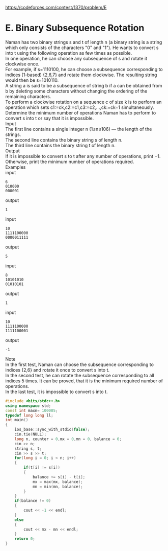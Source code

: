 https://codeforces.com/contest/1370/problem/E
# E. Binary Subsequence Rotation<br>
Naman has two binary strings s and t of length n (a binary string is a string which only consists of the characters "0" and "1"). He wants to convert s into t using the following operation as few times as possible.<br>
In one operation, he can choose any subsequence of s and rotate it clockwise once.<br>
For example, if s=1110100, he can choose a subsequence corresponding to indices (1-based) {2,6,7} and rotate them clockwise. The resulting string would then be s=1010110.<br>
A string a is said to be a subsequence of string b if a can be obtained from b by deleting some characters without changing the ordering of the remaining characters.<br>
To perform a clockwise rotation on a sequence c of size k is to perform an operation which sets c1:=ck,c2:=c1,c3:=c2,…,ck:=ck−1 simultaneously.<br>
Determine the minimum number of operations Naman has to perform to convert s into t or say that it is impossible.<br>
Input<br>
The first line contains a single integer n (1≤n≤106) — the length of the strings.<br>
The second line contains the binary string s of length n.<br>
The third line contains the binary string t of length n.<br>
Output<br>
If it is impossible to convert s to t after any number of operations, print −1.<br>
Otherwise, print the minimum number of operations required.<br>
Examples<br>
input<br>
```
6
010000
000001
```
output<br>
```
1
```
input<br>
```
10
1111100000
0000011111
```
output<br>
```
5
```
input<br>
```
8
10101010
01010101
```
output<br>
```
1
```
input<br>
```
10
1111100000
1111100001
```
output<br>
```
-1
```
Note<br>
In the first test, Naman can choose the subsequence corresponding to indices {2,6} and rotate it once to convert s into t.<br>
In the second test, he can rotate the subsequence corresponding to all indices 5 times. It can be proved, that it is the minimum required number of operations.<br>
In the last test, it is impossible to convert s into t.<br>


```cpp
#include <bits/stdc++.h>
using namespace std;
const int maxn= 100005;
typedef long long ll;
int main()
{
    ios_base::sync_with_stdio(false);
    cin.tie(NULL);
    long n, counter = 0,mx = 0,mn = 0, balance = 0;
    cin >> n;
    string s, t;
    cin >> s >> t;
    for(long i = 0; i < n; i++)
    {
        if(t[i] != s[i])
        {
            balance += s[i] - t[i];
            mx = max(mx, balance);
            mn = min(mn, balance);
        }
    }
    if(balance != 0)
    {
        cout << -1 << endl;
    }
    else
    {
        cout << mx - mn << endl;
    }
    return 0;
}

```
